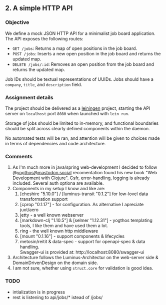 ## 2. A simple HTTP API

### Objective

We define a mock JSON HTTP API for a minimalist job board
application. The API exposes the following routes:

- `GET /jobs`: Returns a map of open positions in the job board.
- `POST /jobs`: Inserts a new open position in the job board and
  returns the updated map.
- `DELETE /jobs/:id`: Removes an open position from the job board and
  returns the updated map.

Job IDs should be textual representations of UUIDs. Jobs should have
a `company`, `title`, and `description` field.

### Assignment details

The project should be delivered as a [leiningen](http://leiningen.org)
project, starting the API server on `localhost` port `8080` when
launched with `lein run`.

Storage of jobs should be limited to in-memory, and functional
boundaries should be split across clearly defined components within
the daemon.

No automated tests will be ran, and attention will be given to choices
made in terms of dependencies and code architecture.

### Comments
1. As I'm much more in java/spring web-development I decided to follow @yogthos@mastodon.social recomentation found his new book "Web Development with Clojure". Csfr, error-handling, logging is already included. Several auth optiona are available.
2. Components in my setup I know and like are:
    1. [cheshire "5.10.0"] / [luminus-transit "0.1.2"] for low-lovel data transformation support
    2. [cprop "0.1.17"] - for configuration. As alternative I apreciate juxt/aero
    3. jetty - a well known webserver
    4. [markdown-clj "1.10.5"] & [selmer "1.12.31"] - yogthos templating tools, I like them and have used them a lot.
    5. ring - the well known http middleware
    6. [mount "0.1.16"] - support components & lifecycles
    7. metosin/reitit & data-spec - support for openapi-spec & data handling.   
       Swagger-ui is provided at: http://localhost:8080/swagger-ui
3. Architecture follows the Luminus-Architectur on the web-server side & DomainDrivenDesign on the domain side.
3. I am not sure, whether using `struct.core` for validation is good idea. 

### TODO
* intialization is in progress
* rest is listening to api/jobs/* istead of /jobs/

